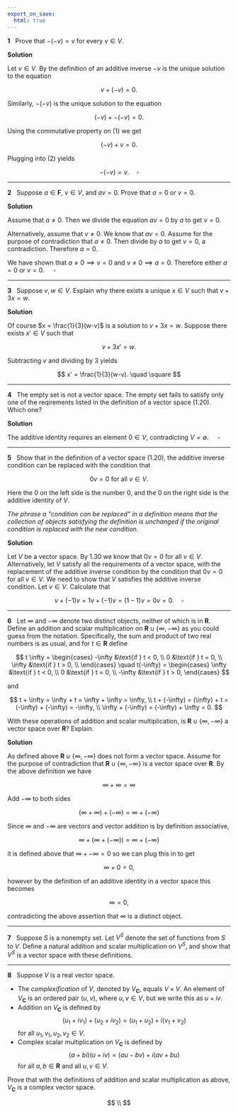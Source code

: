 ```yaml
---
export_on_save:
  html: true
---
```


<style>
.katex-display { overflow: auto hidden }
</style>

**1** &nbsp; Prove that $-(-v) = v$ for every $v \in V$.

**Solution**

Let $v \in V$. By the definition of an additive inverse $-v$ is the unique solution to the equation

$$
\tag{1} v + (-v) = 0.
$$

Similarly, $-(-v)$ is the unique solution to the equation

$$
\tag{2}(-v) + -(-v) = 0.
$$

Using the commutative property on $(1)$ we get

$$
(-v) + v = 0.
$$

Plugging into $(2)$ yields

$$
-(-v) = v. \quad \square
$$

---

**2** &nbsp; Suppose $a \in \mathbf{F}$, $v \in V$, and $av = 0$. Prove that $a = 0$ or $v = 0$.

**Solution**

Assume that $a \neq 0$. Then we divide the equation $av = 0$ by $a$ to get $v = 0$.

Alternatively, assume that $v \neq 0$. We know that $av = 0$. Assume for the purpose of contradiction that $a \neq 0$. Then divide by $a$ to get $v = 0$, a contradiction. Therefore $a = 0$.

We have shown that $a \neq 0 \implies v = 0$ and $v \neq 0 \implies a = 0$. Therefore either $a = 0$ or $v = 0$. $\quad \square$

---

**3** &nbsp; Suppose $v,w \in V$. Explain why there exists a unique $x \in V$ such that $v + 3x = w$.

**Solution**

Of course $x = \frac{1}{3}(w-v)$ is a solution to $v + 3x = w$. Suppose there exists $x' \in V$ such that

$$
v + 3x' = w.
$$

Subtracting $v$ and dividing by $3$ yields

$$
x' = \frac{1}{3}(w-v). \quad \square
$$

---

**4** &nbsp; The empty set is not a vector space. The empty set fails to satisfy only one of the reqirements listed in the definition of a vector space (1.20). Which one?

**Solution**

The additive identity requires an element $0 \in V$, contradicting $V = \emptyset$. $\quad \square$

---

**5** &nbsp; Show that in the definition of a vector space (1.20), the additive inverse condition can be replaced with the condition that

$$
0v = 0 \text{ for all } v \in V.
$$

Here the $0$ on the left side is the number $0$, and the $0$ on the right side is the additive identity of $V$.

_The phrase a "condition can be replaced" in a definition means that the collection of objects satisfying the definition is unchanged if the original condition is replaced with the new condition._

**Solution**

Let $V$ be a vector space. By 1.30 we know that $0v = 0$ for all $v \in V$.
Alternatively, let $V$ satisfy all the requirements of a vector space, with the replacement of the additive inverse condition by the condition that $0v = 0$ for all $v \in V$. We need to show that $V$ satisfies the additive inverse condition.
Let $v \in V$. Calculate that

$$
v + (-1)v = 1v + (-1)v = (1-1)v = 0v = 0. \quad \square
$$

---

**6** &nbsp; Let $\infty$ and $-\infty$ denote two distinct objects, neither of which is in $\mathbf{R}$. Define an addition and scalar multiplication on $\mathbf{R} \cup \{\infty, -\infty\}$ as you could guess from the notation. Specifically, the sum and product of two real numbers is as usual, and for $t \in \mathbf{R}$ define

$$
t \infty =
\begin{cases}
    -\infty &\text{if } t < 0, \\
    0 &\text{if } t = 0, \\
    \infty &\text{if } t > 0, \\
\end{cases}
\quad
t(-\infty) =
\begin{cases}
    \infty &\text{if } t < 0, \\
    0 &\text{if } t = 0, \\
    -\infty &\text{if } t > 0,
\end{cases}
$$

and

$$
t + \infty = \infty + t = \infty + \infty = \infty, \\
t + (-\infty) = (\infty) + t = (-\infty) + (-\infty) = -\infty, \\
\infty + (-\infty) = (-\infty) + \infty = 0.
$$

With these operations of addition and scalar multiplication, is $\mathbf{R} \cup \{\infty, -\infty\}$ a vector space over $\mathbf{R}$? Explain.

**Solution**

As defined above $\mathbf{R} \cup \{\infty, -\infty\}$ does not form a vector space.
Assume for the purpose of contradiction that $\mathbf{R} \cup \{\infty, -\infty\}$ is a vector space over $\mathbf{R}$.
By the above definition we have

$$
\infty + \infty = \infty
$$

Add $-\infty$ to both sides

$$
(\infty + \infty) + (-\infty) = \infty + (-\infty)
$$

Since $\infty$ and $-\infty$ are vectors and vector addition is by definition associative,

$$
\infty + (\infty + (-\infty)) = \infty + (-\infty)
$$

it is defined above that $\infty + -\infty = 0$ so we can plug this in to get

$$
\infty + 0 = 0,
$$

however by the definition of an additive identity in a vector space this becomes

$$
\infty = 0,
$$

contradicting the above assertion that $\infty$ is a distinct object.

---

**7** &nbsp; Suppose $S$ is a nonempty set. Let $V^S$ denote the set of functions from $S$ to $V$. Define a natural addition and scalar multiplication on $V^S$, and show that $V^S$ is a vector space with these definitions.

---

**8** &nbsp; Suppose $V$ is a real vector space.

- The _complexification_ of $V$, denoted by $V_{\mathbf{C}}$, equals $V \times V$. An element of $V_{\mathbf{C}}$ is an ordered pair $(u,v)$, where $u,v \in V$, but we write this as $u+iv$.
- Addition on $V_{\mathbf{C}}$ is defined by
  $$
  (u_1 + iv_1) + (u_2 + iv_2) = (u_1 + u_2) + i (v_1+v_2)
  $$
  for all $u_1, v_1, u_2, v_2 \in V$.
- Complex scalar multiplication on $V_{\mathbf{C}}$ is defined by
  $$
  (a+bi)(u+iv) = (au - bv) + i(av+bu)
  $$
  for all $a,b\in \mathbf{R}$ and all $u,v \in V$.

Prove that with the definitions of addition and scalar multiplication as above, $V_{\mathbf{C}}$ is a complex vector space.

$$
\\
$$